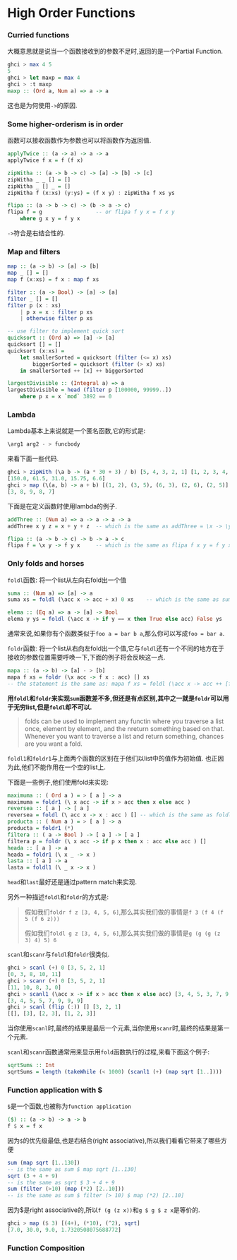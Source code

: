 High Order Functions
====================

### Curried functions

大概意思就是说当一个函数接收到的参数不足时,返回的是一个Partial Function.

```haskell
ghci > max 4 5
5
ghci > let maxp = max 4
ghci > :t maxp
maxp :: (Ord a, Num a) => a -> a
```

这也是为何使用`->`的原因.

### Some higher-orderism is in order

函数可以接收函数作为参数也可以将函数作为返回值.

```haskell
applyTwice :: (a -> a) -> a -> a
applyTwice f x = f (f x)

zipWitha :: (a -> b -> c) -> [a] -> [b] -> [c]
zipWitha _ _ [] = []
zipWitha _ [] _ = []
zipWitha f (x:xs) (y:ys) = (f x y) : zipWitha f xs ys

flipa :: (a -> b -> c) -> (b -> a -> c)
flipa f = g                 -- or flipa f y x = f x y
    where g x y = f y x     
```

`->`符合是右结合性的.

### Map and filters

```haskell
map :: (a -> b) -> [a] -> [b]
map _ [] = []
map f (x:xs) = f x : map f xs

filter :: (a -> Bool) -> [a] -> [a]
filter _ [] = []
filter p (x : xs)
    | p x = x : filter p xs
    | otherwise filter p xs

-- use filter to implement quick sort
quicksort :: (Ord a) => [a] -> [a]
quicksort [] = []
quicksort (x:xs) = 
    let smallerSorted = quicksort (filter (<= x) xs)
        biggerSorted = quicksort (filter (> x) xs)
    in smallerSorted ++ [x] ++ biggerSorted

largestDivisible :: (Integral a) => a
largestDivisible = head (filter p [100000, 99999..])
    where p x = x `mod` 3892 == 0
```

### Lambda

Lambda基本上来说就是一个匿名函数,它的形式是:

```haskell
\arg1 arg2 - > funcbody
```

来看下面一些代码.

```haskell
ghci > zipWith (\a b -> (a * 30 + 3) / b) [5, 4, 3, 2, 1] [1, 2, 3, 4, 5]
[150.0, 61.5, 31.0, 15.75, 6.6]
ghci > map (\(a, b) -> a + b) [(1, 2), (3, 5), (6, 3), (2, 6), (2, 5)]
[3, 8, 9, 8, 7]
```

下面是在定义函数时使用lambda的例子.

```haskell
addThree :: (Num a) => a -> a -> a -> a
addThree x y z = x + y + z  -- which is the same as addThree = \x -> \y -> \z -> x + y +_ z

flipa :: (a -> b -> c) -> b -> a -> c
flipa f = \x y -> f y x     -- which is the same as flipa f x y = f y x
```

### Only folds and horses

`foldl`函数: 将一个list从左向右fold出一个值

```haskell
suma :: (Num a) => [a] -> a
suma xs = foldl (\acc x -> acc + x) 0 xs    -- which is the same as suma = foldl (+) 0

elema :: (Eq a) => a -> [a] -> Bool
elema y ys = foldl (\acc x -> if y == x then True else acc) False ys
```

通常来说,如果你有个函数类似于`foo a = bar b a`,那么你可以写成`foo = bar a`.

`foldr`函数: 将一个list从右向左fold出一个值,它与`foldl`还有一个不同的地方在于接收的参数位置需要呼唤一下,下面的例子将会反映这一点.

```haskell
mapa :: (a -> b) -> [a] - > [b]
mapa f xs = foldr (\x acc -> f x : acc) [] xs
-- the statement is the same as: mapa f xs = foldl (\acc x -> acc ++ [f x]) [] xs
```

**用`foldl`和`foldr`来实现`sum`函数差不多,但还是有点区别,其中之一就是`foldr`可以用于无穷list,但是`foldl`却不可以.**

> folds can be used to implement any functin where you traverse a list once, element by element, and the nreturn something based on that. Whenever you want to traverse a list and return something, chances are you want a fold.

`foldl1`和`foldr1`与上面两个函数的区别在于他们以list中的值作为初始值. 也正因为此,他们不能作用在一个空的list上.

下面是一些例子,他们使用fold来实现:

```haskell
maximuma :: ( Ord a ) = > [ a ] -> a
maximuma = foldr1 (\ x acc -> if x > acc then x else acc )
reversea :: [ a ] -> [ a ]
reversea = foldl (\ acc x -> x : acc ) [] -- which is the same as foldl (flip (:)) []
producta :: ( Num a ) = > [ a ] -> a
producta = foldr1 (*)
filtera :: ( a -> Bool ) -> [ a ] -> [ a ]
filtera p = foldr (\ x acc -> if p x then x : acc else acc ) []
heada :: [ a ] -> a
heada = foldr1 (\ x _ -> x )
lasta :: [ a ] -> a
lasta = foldl1 (\ _ x -> x )
```

`head`和`last`最好还是通过pattern match来实现.

另外一种描述`foldl`和`foldr`的方式是:

> 假如我们`foldr f z [3, 4, 5, 6]`,那么其实我们做的事情是`f 3 (f 4 (f 5 (f 6 z)))`
> 
> 假如我们`foldl g z [3, 4, 5, 6]`,那么其实我们做的事情是`g (g (g (z 3) 4) 5) 6`

`scanl`和`scanr`与`foldl`和`foldr`很类似.

```haskell
ghci > scanl (+) 0 [3, 5, 2, 1]
[0, 3, 8, 10, 11]
ghci > scanr (+) 0 [3, 5, 2, 1]
[11, 10, 8, 3, 0]
ghci > scanl1 (\acc x -> if x > acc then x else acc) [3, 4, 5, 3, 7, 9, 2, 1]
[3, 4, 5, 5, 7, 9, 9, 9]
ghci > scanl (flip (:)) [] [3, 2, 1]
[[], [3], [2, 3], [1, 2, 3]]
```

当你使用`scanl`时,最终的结果是最后一个元素,当你使用`scanr`时,最终的结果是第一个元素.

`scanl`和`scanr`函数通常用来显示用`fold`函数执行的过程,来看下面这个例子:

```haskell
sqrtSums :: Int
sqrtSums = length (takeWhile (< 1000) (scanl1 (+) (map sqrt [1..])))
```

### Function application with $

`$`是一个函数,也被称为`function application`

```haskell
($) :: (a -> b) -> a -> b
f $ x = f x
```

因为`$`的优先级最低,也是右结合(right associative),所以我们看看它带来了哪些方便

```haskell
sum (map sqrt [1..130])
-- is the same as sum $ map sqrt [1..130]
sqrt (3 + 4 + 9)
-- is the same as sqrt $ 3 + 4 + 9
sum (filter (>10) (map (*2) [2..10]))
-- is the same as sum $ filter (> 10) $ map (*2) [2..10]
```

因为$是right associative的,所以`f (g (z x))`和`g $ g $ z x`是等价的.

```haskell
ghci > map ($ 3) [(4+), (*10), (^2), sqrt]
[7.0, 30.0, 9.0, 1.7320508075688772]
```

### Function Composition


